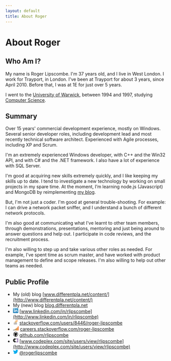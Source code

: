 ```yaml
---
layout: default
title: About Roger
---
```


About Roger
==

Who Am I?
--

My name is Roger Lipscombe. I'm 37 years old, and I live in West London. I work for Trayport, in London. I've been at Trayport for about 3 years, since April 2010. Before that, I was at 1E for just over 5 years.

I went to the [University of Warwick](http://warwick.ac.uk/), between 1994 and 1997, studying [Computer Science](http://www.dcs.warwick.ac.uk/).

Summary
--

Over 15 years' commercial development experience, mostly on Windows. Several senior developer roles, including development lead and most recently technical software architect. Experienced with Agile processes, including XP and Scrum.

I'm an extremely experienced Windows developer, with C++ and the Win32 API, and with C# and the .NET framework. I also have a lot of experience with SQL Server.

I'm good at acquiring new skills extremely quickly, and I like keeping my skills up to date. I tend to investigate a new technology by working on small projects in my spare time. At the moment, I’m learning node.js (Javascript) and MongoDB by reimplementing [my blog](http://blog.differentpla.net/).

But, I'm not just a coder. I'm good at general trouble-shooting. For example: I can drive a network packet sniffer, and I understand a bunch of different network protocols.

I'm also good at communicating what I've learnt to other team members, through demonstrations, presentations, mentoring and just being around to answer questions and help out. I participate in code reviews, and the recruitment process.

I'm also willing to step up and take various other roles as needed. For example, I've spent time as scrum master, and have worked with product management to define and scope releases. I'm also willing to help out other teams as needed.

Public Profile
--

* My (old) blog	[www.differentpla.net/content/](http://www.differentpla.net/content/)
* My (new) blog	[blog.differentpla.net](http://blog.differentpla.net)
* ![](images/LinkedIn_Logo16px.png) [www.linkedin.com/in/rlipscombe](http://www.linkedin.com/in/rlipscombe)
* ![](images/so-icon.png) [stackoverflow.com/users/8446/roger-lipscombe](http://stackoverflow.com/users/8446/roger-lipscombe)
* ![](images/careers-icon.png) [careers.stackoverflow.com/roger-lipscombe](http://careers.stackoverflow.com/roger-lipscombe)
* ![](images/github-icon.png) [github.com/rlipscombe](http://github.com/rlipscombe)
* ![](images/codeplex-icon.png) [www.codeplex.com/site/users/view/rlipscombe](http://www.codeplex.com/site/users/view/rlipscombe)
* ![](images/twitter-icon.png) [@rogerlipscombe](https://twitter.com/rogerlipscombe)